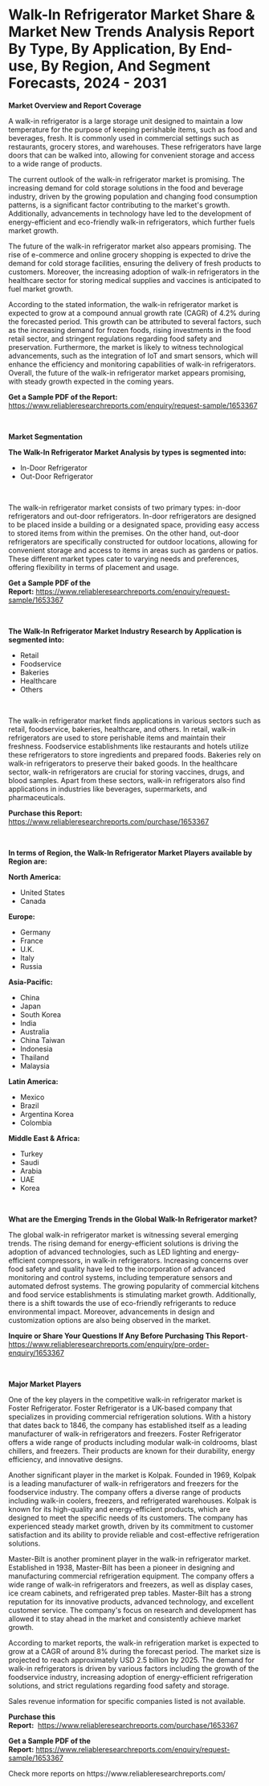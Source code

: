 <p><h1>Walk-In Refrigerator Market Share & Market New Trends Analysis Report By Type, By Application, By End-use, By Region, And Segment Forecasts, 2024 - 2031</h1></p><p><strong>Market Overview and Report Coverage</strong></p>
<p><p>A walk-in refrigerator is a large storage unit designed to maintain a low temperature for the purpose of keeping perishable items, such as food and beverages, fresh. It is commonly used in commercial settings such as restaurants, grocery stores, and warehouses. These refrigerators have large doors that can be walked into, allowing for convenient storage and access to a wide range of products.</p><p>The current outlook of the walk-in refrigerator market is promising. The increasing demand for cold storage solutions in the food and beverage industry, driven by the growing population and changing food consumption patterns, is a significant factor contributing to the market's growth. Additionally, advancements in technology have led to the development of energy-efficient and eco-friendly walk-in refrigerators, which further fuels market growth.</p><p>The future of the walk-in refrigerator market also appears promising. The rise of e-commerce and online grocery shopping is expected to drive the demand for cold storage facilities, ensuring the delivery of fresh products to customers. Moreover, the increasing adoption of walk-in refrigerators in the healthcare sector for storing medical supplies and vaccines is anticipated to fuel market growth.</p><p>According to the stated information, the walk-in refrigerator market is expected to grow at a compound annual growth rate (CAGR) of 4.2% during the forecasted period. This growth can be attributed to several factors, such as the increasing demand for frozen foods, rising investments in the food retail sector, and stringent regulations regarding food safety and preservation. Furthermore, the market is likely to witness technological advancements, such as the integration of IoT and smart sensors, which will enhance the efficiency and monitoring capabilities of walk-in refrigerators. Overall, the future of the walk-in refrigerator market appears promising, with steady growth expected in the coming years.</p></p>
<p><strong>Get a Sample PDF of the Report:</strong> <a href="https://www.reliableresearchreports.com/enquiry/request-sample/1653367">https://www.reliableresearchreports.com/enquiry/request-sample/1653367</a></p>
<p>&nbsp;</p>
<p><strong>Market Segmentation</strong></p>
<p><strong>The Walk-In Refrigerator Market Analysis by types is segmented into:</strong></p>
<p><ul><li>In-Door Refrigerator</li><li>Out-Door Refrigerator</li></ul></p>
<p>&nbsp;</p>
<p><p>The walk-in refrigerator market consists of two primary types: in-door refrigerators and out-door refrigerators. In-door refrigerators are designed to be placed inside a building or a designated space, providing easy access to stored items from within the premises. On the other hand, out-door refrigerators are specifically constructed for outdoor locations, allowing for convenient storage and access to items in areas such as gardens or patios. These different market types cater to varying needs and preferences, offering flexibility in terms of placement and usage.</p></p>
<p><strong>Get a Sample PDF of the Report:</strong>&nbsp;<a href="https://www.reliableresearchreports.com/enquiry/request-sample/1653367">https://www.reliableresearchreports.com/enquiry/request-sample/1653367</a></p>
<p>&nbsp;</p>
<p><strong>The Walk-In Refrigerator Market Industry Research by Application is segmented into:</strong></p>
<p><ul><li>Retail</li><li>Foodservice</li><li>Bakeries</li><li>Healthcare</li><li>Others</li></ul></p>
<p>&nbsp;</p>
<p><p>The walk-in refrigerator market finds applications in various sectors such as retail, foodservice, bakeries, healthcare, and others. In retail, walk-in refrigerators are used to store perishable items and maintain their freshness. Foodservice establishments like restaurants and hotels utilize these refrigerators to store ingredients and prepared foods. Bakeries rely on walk-in refrigerators to preserve their baked goods. In the healthcare sector, walk-in refrigerators are crucial for storing vaccines, drugs, and blood samples. Apart from these sectors, walk-in refrigerators also find applications in industries like beverages, supermarkets, and pharmaceuticals.</p></p>
<p><strong>Purchase this Report:</strong>&nbsp; <a href="https://www.reliableresearchreports.com/purchase/1653367">https://www.reliableresearchreports.com/purchase/1653367</a></p>
<p>&nbsp;</p>
<p><strong>In terms of Region, the Walk-In Refrigerator Market Players available by Region are:</strong></p>
<p>
    <p> <strong> North America: </strong>
        <ul>
            <li>United States</li>
            <li>Canada</li>
        </ul>
        </p> 
    <p> <strong> Europe: </strong>
        <ul>
            <li>Germany</li>
            <li>France</li>
            <li>U.K.</li>
            <li>Italy</li>
            <li>Russia</li>
        </ul>
        </p> 
    <p> <strong> Asia-Pacific: </strong>
        <ul>
            <li>China</li>
            <li>Japan</li>
            <li>South Korea</li>
            <li>India</li>
            <li>Australia</li>
            <li>China Taiwan</li>
            <li>Indonesia</li>
            <li>Thailand</li>
            <li>Malaysia</li>
        </ul>
        </p> 
    <p> <strong> Latin America: </strong>
        <ul>
            <li>Mexico</li>
            <li>Brazil</li>
            <li>Argentina Korea</li>
            <li>Colombia</li>
        </ul>
        </p> 
    <p> <strong> Middle East & Africa: </strong>
        <ul>
            <li>Turkey</li>
            <li>Saudi</li>
            <li>Arabia</li>
            <li>UAE</li>
            <li>Korea</li>
        </ul>
    </p>
    </p>
<p>&nbsp;</p>
<p><strong>What are the Emerging Trends in the Global Walk-In Refrigerator market?</strong></p>
<p><p>The global walk-in refrigerator market is witnessing several emerging trends. The rising demand for energy-efficient solutions is driving the adoption of advanced technologies, such as LED lighting and energy-efficient compressors, in walk-in refrigerators. Increasing concerns over food safety and quality have led to the incorporation of advanced monitoring and control systems, including temperature sensors and automated defrost systems. The growing popularity of commercial kitchens and food service establishments is stimulating market growth. Additionally, there is a shift towards the use of eco-friendly refrigerants to reduce environmental impact. Moreover, advancements in design and customization options are also being observed in the market.</p></p>
<p><strong>Inquire or Share Your Questions If Any Before Purchasing This Report</strong>- <a href="https://www.reliableresearchreports.com/enquiry/pre-order-enquiry/1653367">https://www.reliableresearchreports.com/enquiry/pre-order-enquiry/1653367</a></p>
<p>&nbsp;</p>
<p><strong>Major Market Players</strong></p>
<p><p>One of the key players in the competitive walk-in refrigerator market is Foster Refrigerator. Foster Refrigerator is a UK-based company that specializes in providing commercial refrigeration solutions. With a history that dates back to 1846, the company has established itself as a leading manufacturer of walk-in refrigerators and freezers. Foster Refrigerator offers a wide range of products including modular walk-in coldrooms, blast chillers, and freezers. Their products are known for their durability, energy efficiency, and innovative designs.</p><p>Another significant player in the market is Kolpak. Founded in 1969, Kolpak is a leading manufacturer of walk-in refrigerators and freezers for the foodservice industry. The company offers a diverse range of products including walk-in coolers, freezers, and refrigerated warehouses. Kolpak is known for its high-quality and energy-efficient products, which are designed to meet the specific needs of its customers. The company has experienced steady market growth, driven by its commitment to customer satisfaction and its ability to provide reliable and cost-effective refrigeration solutions.</p><p>Master-Bilt is another prominent player in the walk-in refrigerator market. Established in 1938, Master-Bilt has been a pioneer in designing and manufacturing commercial refrigeration equipment. The company offers a wide range of walk-in refrigerators and freezers, as well as display cases, ice cream cabinets, and refrigerated prep tables. Master-Bilt has a strong reputation for its innovative products, advanced technology, and excellent customer service. The company's focus on research and development has allowed it to stay ahead in the market and consistently achieve market growth.</p><p>According to market reports, the walk-in refrigeration market is expected to grow at a CAGR of around 8% during the forecast period. The market size is projected to reach approximately USD 2.5 billion by 2025. The demand for walk-in refrigerators is driven by various factors including the growth of the foodservice industry, increasing adoption of energy-efficient refrigeration solutions, and strict regulations regarding food safety and storage.</p><p>Sales revenue information for specific companies listed is not available.</p></p>
<p><strong>Purchase this Report:</strong>&nbsp;&nbsp;<a href="https://www.reliableresearchreports.com/purchase/1653367">https://www.reliableresearchreports.com/purchase/1653367</a></p>
<p></p>
<p><strong>Get a Sample PDF of the Report:</strong>&nbsp;<a href="https://www.reliableresearchreports.com/enquiry/request-sample/1653367">https://www.reliableresearchreports.com/enquiry/request-sample/1653367</a></p>
<p>Check more reports on https://www.reliableresearchreports.com/</p>